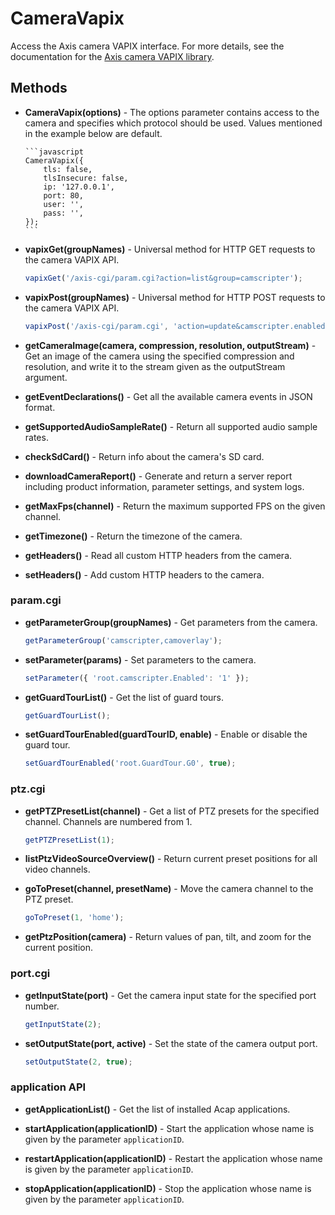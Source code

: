 # CameraVapix

Access the Axis camera VAPIX interface. For more details, see the documentation for the [Axis camera VAPIX library](https://www.axis.com/vapix-library/).

## Methods

-   **CameraVapix(options)** - The options parameter contains access to the camera and specifies which protocol should be used. Values mentioned in the example below are default.

        ```javascript
        CameraVapix({
            tls: false,
            tlsInsecure: false,
            ip: '127.0.0.1',
            port: 80,
            user: '',
            pass: '',
        });
        ```

-   **vapixGet(groupNames)** - Universal method for HTTP GET requests to the camera VAPIX API.

    ```javascript
    vapixGet('/axis-cgi/param.cgi?action=list&group=camscripter');
    ```

-   **vapixPost(groupNames)** - Universal method for HTTP POST requests to the camera VAPIX API.

    ```javascript
    vapixPost('/axis-cgi/param.cgi', 'action=update&camscripter.enabled=1');
    ```

-   **getCameraImage(camera, compression, resolution, outputStream)** - Get an image of the camera using the specified compression and resolution, and write it to the stream given as the outputStream argument.

-   **getEventDeclarations()** - Get all the available camera events in JSON format.

-   **getSupportedAudioSampleRate()** - Return all supported audio sample rates.

-   **checkSdCard()** - Return info about the camera's SD card.

-   **downloadCameraReport()** - Generate and return a server report including product information, parameter settings, and system logs.

-   **getMaxFps(channel)** - Return the maximum supported FPS on the given channel.

-   **getTimezone()** - Return the timezone of the camera.

-   **getHeaders()** - Read all custom HTTP headers from the camera.

-   **setHeaders()** - Add custom HTTP headers to the camera.

### param.cgi

-   **getParameterGroup(groupNames)** - Get parameters from the camera.

    ```javascript
    getParameterGroup('camscripter,camoverlay');
    ```

-   **setParameter(params)** - Set parameters to the camera.

    ```javascript
    setParameter({ 'root.camscripter.Enabled': '1' });
    ```

-   **getGuardTourList()** - Get the list of guard tours.

    ```javascript
    getGuardTourList();
    ```

-   **setGuardTourEnabled(guardTourID, enable)** - Enable or disable the guard tour.

    ```javascript
    setGuardTourEnabled('root.GuardTour.G0', true);
    ```

### ptz.cgi

-   **getPTZPresetList(channel)** - Get a list of PTZ presets for the specified channel. Channels are numbered from 1.

    ```javascript
    getPTZPresetList(1);
    ```

-   **listPtzVideoSourceOverview()** - Return current preset positions for all video channels.

-   **goToPreset(channel, presetName)** - Move the camera channel to the PTZ preset.

    ```javascript
    goToPreset(1, 'home');
    ```

-   **getPtzPosition(camera)** - Return values of pan, tilt, and zoom for the current position.

### port.cgi

-   **getInputState(port)** - Get the camera input state for the specified port number.

    ```javascript
    getInputState(2);
    ```

-   **setOutputState(port, active)** - Set the state of the camera output port.

    ```javascript
    setOutputState(2, true);
    ```

### application API

-   **getApplicationList()** - Get the list of installed Acap applications.

-   **startApplication(applicationID)** - Start the application whose name is given by the parameter `applicationID`.

-   **restartApplication(applicationID)** - Restart the application whose name is given by the parameter `applicationID`.

-   **stopApplication(applicationID)** - Stop the application whose name is given by the parameter `applicationID`.
